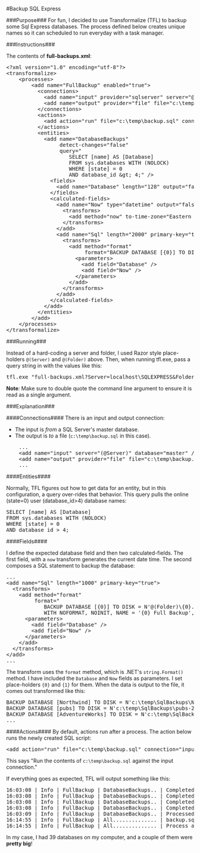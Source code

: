 #Backup SQL Express

###Purpose###
For fun, I decided to use Transformalize (TFL) to backup some Sql Express databases. 
The process defined below creates unique names so it can 
scheduled to run everyday with a task manager.

###Instructions###

The contents of **full-backups.xml**:

<pre class="prettyprint" lang="xml">
&lt;?xml version="1.0" encoding="utf-8"?&gt;
&lt;transformalize&gt;
	&lt;processes&gt;
		&lt;add name="FullBackup" enabled="true"&gt;
		  &lt;connections&gt;
			&lt;add name="input" provider="sqlserver" server="@(Server)" database="master" /&gt;
			&lt;add name="output" provider="file" file="c:\temp\backup.sql" header="" /&gt;
		  &lt;/connections&gt;
		  &lt;actions&gt;
			&lt;add action="run" file="c:\temp\backup.sql" connection="input" /&gt;
		  &lt;/actions&gt;
		  &lt;entities&gt;
			&lt;add name="DatabaseBackups" 
                 detect-changes="false"
                 query="
                    SELECT [name] AS [Database]
                    FROM sys.databases WITH (NOLOCK)
                    WHERE [state] = 0
                    AND database_id &amp;gt; 4;" /&gt;
			  &lt;fields&gt;
				&lt;add name="Database" length="128" output="false" /&gt;
			  &lt;/fields&gt;
			  &lt;calculated-fields&gt;
				&lt;add name="Now" type="datetime" output="false"&gt;
				  &lt;transforms&gt;
					&lt;add method="now" to-time-zone="Eastern Standard Time" /&gt;
				  &lt;/transforms&gt;
				&lt;/add&gt;
				&lt;add name="Sql" length="2000" primary-key="true"&gt;
				  &lt;transforms&gt;
					&lt;add method="format" 
                         format="BACKUP DATABASE [{0}] TO DISK = N'@(Folder)\{0}-{1:yyyyMMdd-HHmmss}.bak' WITH NOFORMAT, NOINIT, NAME = '{0} Full Backup', SKIP, NOREWIND, NOUNLOAD, STATS = 10;"&gt;
					  &lt;parameters&gt;
						&lt;add field="Database" /&gt;
						&lt;add field="Now" /&gt;
					  &lt;/parameters&gt;
					&lt;/add&gt;
				  &lt;/transforms&gt;
				&lt;/add&gt;
			  &lt;/calculated-fields&gt;
			&lt;/add&gt;
		  &lt;/entities&gt;
		&lt;/add&gt;
	&lt;/processes&gt;
&lt;/transformalize&gt;
</pre>

###Running###

Instead of a hard-coding a server and folder, 
I used Razor style place-holders `@(Server)` and `@(Folder)` above. 
Then, when running tfl.exe, pass a query string in with the values like this:

<pre class="prettyprint" lang="bash">
tfl.exe "full-backups.xml?Server=localhost\SQLEXPRESS&Folder=c:\SqlBackups"
</pre>

**Note**: Make sure to double quote the command line argument to ensure it is read as a single argument.

###Explanation###

####Connections####
There is an input and output connection:

+ The input is _from_ a SQL Server's master database.
+ The output is _to_ a file (`c:\temp\backup.sql` in this case).

<pre class="prettyprint" lang="xml">
    ...
    &lt;add name=&quot;input&quot; server=&quot;(@Server)&quot; database=&quot;master&quot; /&gt;
    &lt;add name=&quot;output&quot; provider=&quot;file&quot; file=&quot;c:\temp\backup.sql&quot; header=&quot;&quot; /&gt;
    ...
</pre>

####Entities####

Normally, TFL figures out how to get data for an entity, 
but in this configuration, a query over-rides that behavior. 
This query pulls the online (state=0) user (database_id>4) database names:

<pre class="prettyprint" lang="sql">
SELECT [name] AS [Database]
FROM sys.databases WITH (NOLOCK)
WHERE [state] = 0
AND database_id > 4;
</pre>

####Fields####

I define the expected database field and then two calculated-fields. 
The first field, with a `now` transform generates the current date time. 
The second composes a SQL statement to backup the database:

<pre class="prettyprint" lang="xml">
...
&lt;add name="Sql" length="1000" primary-key="true"&gt;
  &lt;transforms&gt;
    &lt;add method="format" 
         format="
            BACKUP DATABASE [{0}] TO DISK = N'@(Folder)\{0}.{1:yyyy.MM.dd}.bak' 
            WITH NOFORMAT, NOINIT, NAME = '{0} Full Backup', SKIP, NOREWIND, NOUNLOAD, STATS = 10;"&gt;
      &lt;parameters&gt;
        &lt;add field="Database" /&gt;
        &lt;add field="Now" /&gt;
      &lt;/parameters&gt;
    &lt;/add&gt;
  &lt;/transforms&gt;
&lt;/add&gt;
...
</pre>

The transform uses the `format` method, which is .NET's `string.Format()` method.  I have included the `Database` and `Now` fields as parameters.  I set place-holders `{0}` and `{1}` for them.  When the data is output to the file, it comes out transformed like this:

<pre class="prettyprint" lang="sql" >
BACKUP DATABASE [Northwind] TO DISK = N'c:\temp\SqlBackups\Northwind-20140613-160308.bak' WITH NOFORMAT, NOINIT, NAME = 'Northwind Full Backup', SKIP, NOREWIND, NOUNLOAD, STATS = 10;
BACKUP DATABASE [pubs] TO DISK = N'c:\temp\SqlBackups\pubs-20140613-160308.bak' WITH NOFORMAT, NOINIT, NAME = 'pubs Full Backup', SKIP, NOREWIND, NOUNLOAD, STATS = 10;
BACKUP DATABASE [AdventureWorks] TO DISK = N'c:\temp\SqlBackups\AdventureWorks-20140613-160308.bak' WITH NOFORMAT, NOINIT, NAME = 'AdventureWorks Full Backup', SKIP, NOREWIND, NOUNLOAD, STATS = 10;
...
</pre>

####Actions####
By default, actions run after a process. The action below runs the newly created SQL script:

<pre class="prettyprint" lang="xml">
&lt;add action=&quot;run&quot; file=&quot;c:\temp\backup.sql&quot; connection=&quot;input&quot; /&gt;
</pre>

This says "Run the contents of `c:\temp\backup.sql` against the input connection."

If everything goes as expected, TFL will output something like this:

<pre class="prettyprint" lang="bash">
16:03:08 | Info | FullBackup | DatabaseBackups.. | Completed 39 rows in NowOperation: 0 seconds.
16:03:08 | Info | FullBackup | DatabaseBackups.. | Completed 39 rows in TimeZoneOperation (Now): 0 seconds.
16:03:08 | Info | FullBackup | DatabaseBackups.. | Completed 39 rows in FormatOperation (Sql): 0 seconds.
16:03:08 | Info | FullBackup | DatabaseBackups.. | Completed 39 rows in TruncateOperation: 0 seconds.
16:03:09 | Info | FullBackup | DatabaseBackups.. | Processed 39 inserts, and 0 updates in DatabaseBackups.
16:14:55 | Info | FullBackup | All.............. | backup.sql ran successfully.
16:14:55 | Info | FullBackup | All.............. | Process affected 39 records in 00:11:46.2697843.
</pre>

In my case, I had 39 databases on my computer, and a couple of them were **pretty big**!